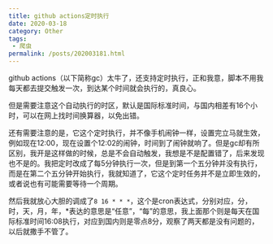 ```yaml
---
title: github actions定时执行
date: 2020-03-18
category: Other
tags:
 - 爬虫
permalink: /posts/202003181.html
---
```


github actions（以下简称gc）太牛了，还支持定时执行，正和我意，脚本不用我每天都去提交触发一次，到达某个时间就会执行的，真良心。

但是需要注意这个自动执行的时区，默认是国际标准时间，与国内相差有16个小时，可以在网上找时间换算器，以免出错。

还有需要注意的是，它这个定时执行，并不像手机闹钟一样，设置完立马就生效，例如现在12:00，现在设置个12:02的闹钟，时间到了闹钟就响了​。但是gc却有所区别，我开是这样做的时候，总是不会自动触发，我想是不是配置错了，后来发现也不是的。我把定时改成了每5分钟执行一次，但是到第一个五分钟并没有执行，而是在第二个五分钟开始执行，我就知道了，它这个定时任务并不是立即生效的，或者说也有可能需要等待一个周期。

然后我就放心大胆的调成了`8 16 * * *`​，这个是cron表达式，分别对应，分，时，天，月，年，*表达的意思是“任意”，“每”的意思，我上面那个则是每天在国际标准时间16:08执行，对应到国内则是零点8分，观察了两天都是没有问题的，以后就撒手不管了。
